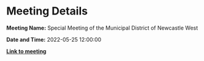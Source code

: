 # Meeting Details

**Meeting Name:** Special Meeting of the Municipal District of Newcastle West

**Date and Time:** 2022-05-25 12:00:00

**<a href="https://www.limerick.ie/council/whats-on/special-meeting-municipal-district-newcastle-west-8" target="_blank">Link to meeting</a>**

